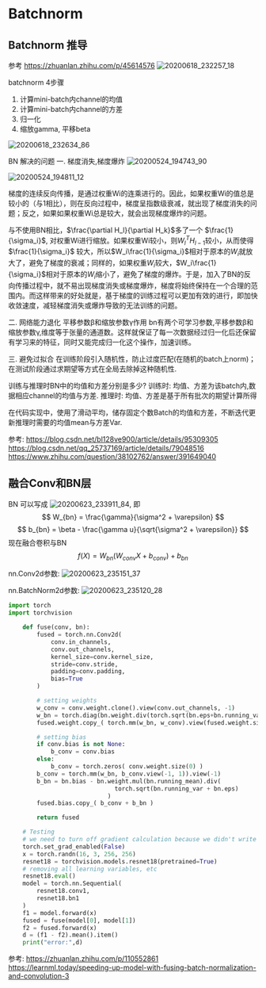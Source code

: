 # Batchnorm
## Batchnorm 推导
参考 https://zhuanlan.zhihu.com/p/45614576
![20200618_232257_18](assets/20200618_232257_18.png)

batchnorm 4步骤
1. 计算mini-batch内channel的均值
2. 计算mini-batch内channel的方差
3. 归一化
4. 缩放gamma, 平移beta

![20200618_232634_86](assets/20200618_232634_86.png)

BN 解决的问题
一. 梯度消失,梯度爆炸
![20200524_194743_90](assets/20200524_194743_90.png)

![20200524_194811_12](assets/20200524_194811_12.png)

梯度的连续反向传播，是通过权重Wi的连乘进行的。因此，如果权重Wi的值总是较小的（与1相比），则在反向过程中，梯度呈指数级衰减，就出现了梯度消失的问题；反之，如果如果权重Wi总是较大，就会出现梯度爆炸的问题。

与不使用BN相比，$\frac{\partial H_l}{\partial H_k}$多了一个 $\frac{1}{\sigma_i}$, 对权重Wi进行缩放。如果权重Wi较小，则$W_l^TH_{l-1}$较小，从而使得 $\frac{1}{\sigma_i}$ 较大，所以$W_i\frac{1}{\sigma_i}$相对于原本的$W_i$就放大了，避免了梯度的衰减；同样的，如果权重$W_i$较大，$W_i\frac{1}{\sigma_i}$相对于原本的$W_i$缩小了，避免了梯度的爆炸。于是，加入了BN的反向传播过程中，就不易出现梯度消失或梯度爆炸，梯度将始终保持在一个合理的范围内。而这样带来的好处就是，基于梯度的训练过程可以更加有效的进行，即加快收敛速度，减轻梯度消失或爆炸导致的无法训练的问题。

二. 网络能力退化
平移参数β和缩放参数γ作用
bn有两个可学习参数,平移参数β和缩放参数γ,维度等于张量的通道数。这样就保证了每一次数据经过归一化后还保留有学习来的特征，同时又能完成归一化这个操作，加速训练。

三. 避免过拟合
在训练阶段引入随机性，防止过度匹配(在随机的batch上norm)；在测试阶段通过求期望等方式在全局去除掉这种随机性.

训练与推理时BN中的均值和方差分别是多少?
训练时: 均值、方差为该batch内,数据相应channel的均值与方差.
推理时: 均值、方差是基于所有批次的期望计算所得

在代码实现中，使用了滑动平均，储存固定个数Batch的均值和方差，不断迭代更新推理时需要的均值mean与方差Var.

参考: https://blog.csdn.net/bl128ve900/article/details/95309305
https://blog.csdn.net/qq_25737169/article/details/79048516
https://www.zhihu.com/question/38102762/answer/391649040

## 融合Conv和BN层
BN 可以写成
![20200623_233911_84](assets/20200623_233911_84.png), 即
$$ W_{bn} = \frac{\gamma}{\sigma^2 + \varepsilon} $$
$$ b_{bn} = \beta - \frac{\gamma u}{\sqrt{\sigma^2 + \varepsilon}} $$
现在融合卷积与BN
$$ f(X) = W_{bn}(W_{conv}X + b_{conv}) + b_{bn} $$

nn.Conv2d参数:
![20200623_235151_37](assets/20200623_235151_37.png)

nn.BatchNorm2d参数:
![20200623_235120_28](assets/20200623_235120_28.png)

```python
import torch
import torchvision

    def fuse(conv, bn):
        fused = torch.nn.Conv2d(
            conv.in_channels,
            conv.out_channels,
            kernel_size=conv.kernel_size,
            stride=conv.stride,
            padding=conv.padding,
            bias=True
        )

        # setting weights
        w_conv = conv.weight.clone().view(conv.out_channels, -1)
        w_bn = torch.diag(bn.weight.div(torch.sqrt(bn.eps+bn.running_var)))
        fused.weight.copy_( torch.mm(w_bn, w_conv).view(fused.weight.size()) )

        # setting bias
        if conv.bias is not None:
            b_conv = conv.bias
        else:
            b_conv = torch.zeros( conv.weight.size(0) )
        b_conv = torch.mm(w_bn, b_conv.view(-1, 1)).view(-1)
        b_bn = bn.bias - bn.weight.mul(bn.running_mean).div(
                              torch.sqrt(bn.running_var + bn.eps)
                            )
        fused.bias.copy_( b_conv + b_bn )

        return fused

    # Testing
    # we need to turn off gradient calculation because we didn't write it
    torch.set_grad_enabled(False)
    x = torch.randn(16, 3, 256, 256)
    resnet18 = torchvision.models.resnet18(pretrained=True)
    # removing all learning variables, etc
    resnet18.eval()
    model = torch.nn.Sequential(
        resnet18.conv1,
        resnet18.bn1
    )
    f1 = model.forward(x)
    fused = fuse(model[0], model[1])
    f2 = fused.forward(x)
    d = (f1 - f2).mean().item()
    print("error:",d)
```
参考: https://zhuanlan.zhihu.com/p/110552861
https://learnml.today/speeding-up-model-with-fusing-batch-normalization-and-convolution-3
